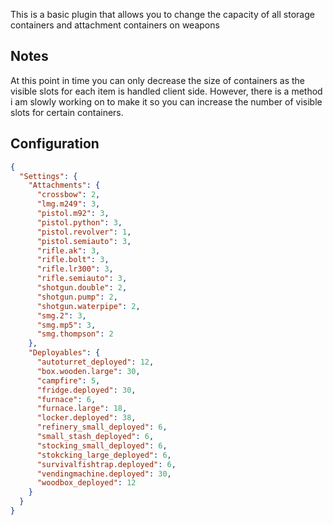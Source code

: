 This is a basic plugin that allows you to change the capacity of all storage containers and attachment containers on weapons

## Notes 
At this point in time you can only decrease the size of containers as the visible slots for each item is handled client side. However, there is a method i am slowly working on to make it so you can increase the number of visible slots for certain containers.

## Configuration
```json
{
  "Settings": {
    "Attachments": {
      "crossbow": 2,
      "lmg.m249": 3,
      "pistol.m92": 3,
      "pistol.python": 3,
      "pistol.revolver": 1,
      "pistol.semiauto": 3,
      "rifle.ak": 3,
      "rifle.bolt": 3,
      "rifle.lr300": 3,
      "rifle.semiauto": 3,
      "shotgun.double": 2,
      "shotgun.pump": 2,
      "shotgun.waterpipe": 2,
      "smg.2": 3,
      "smg.mp5": 3,
      "smg.thompson": 2
    },
    "Deployables": {
      "autoturret_deployed": 12,
      "box.wooden.large": 30,
      "campfire": 5,
      "fridge.deployed": 30,
      "furnace": 6,
      "furnace.large": 18,
      "locker.deployed": 38,
      "refinery_small_deployed": 6,
      "small_stash_deployed": 6,
      "stocking_small_deployed": 6,
      "stokcking_large_deployed": 6,
      "survivalfishtrap.deployed": 6,
      "vendingmachine.deployed": 30,
      "woodbox_deployed": 12
    }
  }
}
```
